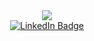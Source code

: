  <div id="header" align="center">
  <img src="https://2.bp.blogspot.com/-toac_Rcs82A/VfPjEu2wbZI/AAAAAAAATzs/rGc5etYbTrU/s1600/hackerman.gif"/>
</div>

<div id="badges" align="center">
 <a href="https://www.linkedin.com/in/miguel-perez-bueno-5a89a9205/">
 <img src="https://img.shields.io/badge/LinkedIn-blue?style=for-the-badge&logo=linkedin&logoColor=white" alt="LinkedIn Badge"/>
 </a>
</div>

<!--
**bueno04/bueno04** is a ✨ _special_ ✨ repository because its `README.md` (this file) appears on your GitHub profile.
